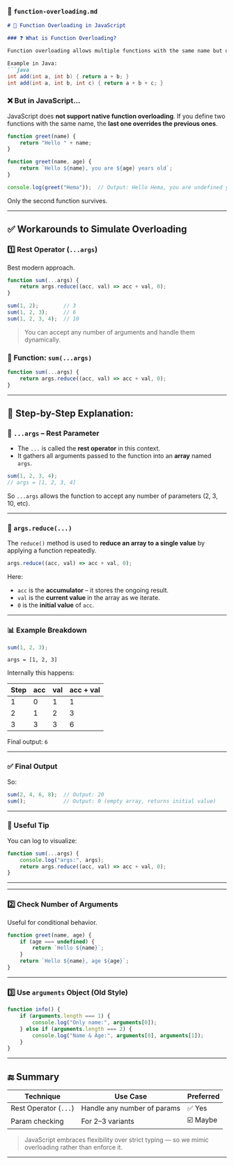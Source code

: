 

### 📄 `function-overloading.md`

````markdown
# 🔁 Function Overloading in JavaScript

### ❓ What is Function Overloading?

Function overloading allows multiple functions with the same name but different parameter lists. It is common in languages like Java and C++.

Example in Java:
```java
int add(int a, int b) { return a + b; }
int add(int a, int b, int c) { return a + b + c; }
````

### ❌ But in JavaScript...

JavaScript does **not support native function overloading**. If you define two functions with the same name, the **last one overrides the previous ones**.

```js
function greet(name) {
    return "Hello " + name;
}

function greet(name, age) {
    return `Hello ${name}, you are ${age} years old`;
}

console.log(greet("Hema"));  // Output: Hello Hema, you are undefined years old
```

Only the second function survives.

---

## ✅ Workarounds to Simulate Overloading

### 1️⃣ Rest Operator (`...args`)

Best modern approach.

```js
function sum(...args) {
    return args.reduce((acc, val) => acc + val, 0);
}

sum(1, 2);        // 3
sum(1, 2, 3);     // 6
sum(1, 2, 3, 4);  // 10
```

> You can accept any number of arguments and handle them dynamically.

### 📌 Function: `sum(...args)`

```js
function sum(...args) {
    return args.reduce((acc, val) => acc + val, 0);
}
```

---

## 🧠 Step-by-Step Explanation:

### 🔹 `...args` – Rest Parameter

* The `...` is called the **rest operator** in this context.
* It gathers all arguments passed to the function into an **array** named `args`.

```js
sum(1, 2, 3, 4); 
// args = [1, 2, 3, 4]
```

So `...args` allows the function to accept any number of parameters (2, 3, 10, etc).

---

### 🔹 `args.reduce(...)`

The `reduce()` method is used to **reduce an array to a single value** by applying a function repeatedly.

```js
args.reduce((acc, val) => acc + val, 0);
```

Here:

* `acc` is the **accumulator** – it stores the ongoing result.
* `val` is the **current value** in the array as we iterate.
* `0` is the **initial value** of `acc`.

---

### 📊 Example Breakdown

```js
sum(1, 2, 3);
```

`args = [1, 2, 3]`

Internally this happens:

| Step | acc | val | acc + val |
| ---- | --- | --- | --------- |
| 1    | 0   | 1   | 1         |
| 2    | 1   | 2   | 3         |
| 3    | 3   | 3   | 6         |

Final output: `6`

---

### ✅ Final Output

So:

```js
sum(2, 4, 6, 8);  // Output: 20
sum();            // Output: 0 (empty array, returns initial value)
```

---

### 🧪 Useful Tip

You can log to visualize:

```js
function sum(...args) {
    console.log("args:", args);
    return args.reduce((acc, val) => acc + val, 0);
}
```

---



---

### 2️⃣ Check Number of Arguments

Useful for conditional behavior.

```js
function greet(name, age) {
    if (age === undefined) {
        return `Hello ${name}`;
    }
    return `Hello ${name}, age ${age}`;
}
```

---

### 3️⃣ Use `arguments` Object (Old Style)

```js
function info() {
    if (arguments.length === 1) {
        console.log("Only name:", arguments[0]);
    } else if (arguments.length === 2) {
        console.log("Name & Age:", arguments[0], arguments[1]);
    }
}
```

---

## 🔚 Summary

| Technique             | Use Case                    | Preferred |
| --------------------- | --------------------------- | --------- |
| Rest Operator (`...`) | Handle any number of params | ✅ Yes    |
| Param checking        | For 2–3 variants            | ☑️ Maybe  |

> JavaScript embraces flexibility over strict typing — so we mimic overloading rather than enforce it.

---


